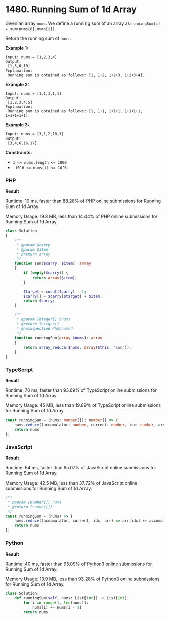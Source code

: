 # 1480. Running Sum of 1d Array

Given an array `nums`. We define a running sum of an array as `runningSum[i] = sum(nums[0]…nums[i])`.

Return the running sum of `nums`.

**Example 1:**

```
Input: nums = [1,2,3,4]
Output:
 [1,3,6,10]
Explanation:
 Running sum is obtained as follows: [1, 1+2, 1+2+3, 1+2+3+4].
```

**Example 2:**

```
Input: nums = [1,1,1,1,1]
Output:
 [1,2,3,4,5]
Explanation:
 Running sum is obtained as follows: [1, 1+1, 1+1+1, 1+1+1+1, 1+1+1+1+1].
```

**Example 3:**

```
Input: nums = [3,1,2,10,1]
Output:
 [3,4,6,16,17]
```

**Constraints:**

* `1 <= nums.length <= 1000`
* `-10^6 <= nums[i] <= 10^6`

### PHP

**Result**

Runtime: 10 ms, faster than 88.28% of PHP online submissions for Running Sum of 1d Array.

Memory Usage: 19.8 MB, less than 14.44% of PHP online submissions for Running Sum of 1d Array.

```php
class Solution
{
    /**
     * @param $carry
     * @param $item
     * @return array
     */
    function sum($carry, $item): array
    {
        if (empty($carry)) {
            return array($item);
        }

        $target = count($carry) - 1;
        $carry[] = $carry[$target] + $item;
        return $carry;
    }

    /**
     * @param Integer[] $nums
     * @return Integer[]
     * @noinspection PhpUnused
     */
    function runningSum(array $nums): array
    {
        return array_reduce($nums, array($this, 'sum'));
    }
}
```

### TypeScript

**Result**

Runtime: 70 ms, faster than 93.69% of TypeScript online submissions for Running Sum of 1d Array.

Memory Usage: 45 MB, less than 19.89% of TypeScript online submissions for Running Sum of 1d Array.

```typescript
const runningSum = (nums: number[]): number[] => {
    nums.reduce((accumulator: number, current: number, idx: number, arr: number[]) => arr[idx] += accumulator)
    return nums
};
```

### JavaScript

**Result**

Runtime: 64 ms, faster than 95.07% of JavaScript online submissions for Running Sum of 1d Array.

Memory Usage: 42.5 MB, less than 37.72% of JavaScript online submissions for Running Sum of 1d Array.

```javascript
/**
 * @param {number[]} nums
 * @return {number[]}
 */
const runningSum = (nums) => {
    nums.reduce((accumulator, current, idx, arr) => arr[idx] += accumulator)
    return nums
};
```

### Python

**Result**

Runtime: 40 ms, faster than 95.09% of Python3 online submissions for Running Sum of 1d Array.

Memory Usage: 13.9 MB, less than 93.28% of Python3 online submissions for Running Sum of 1d Array.

```python
class Solution:
    def runningSum(self, nums: List[int]) -> List[int]:
        for i in range(1, len(nums)):
            nums[i] += nums[i - 1]
        return nums
```
